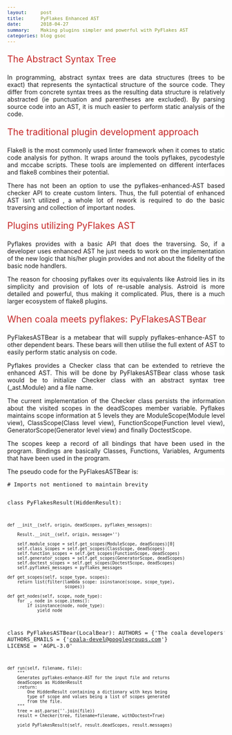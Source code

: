 ```yaml
---
layout:     post
title:      PyFlakes Enhanced AST
date:       2018-04-27
summary:    Making plugins simpler and powerful with PyFlakes AST
categories: blog gsoc
---
```


<p class="heading">The Abstract Syntax Tree</p>
<p class="content">
In programming, abstract syntax trees are data structures (trees to be exact) that represents the syntactical structure of the source code. They differ from concrete syntax trees as the resulting data structure is relatively abstracted (ie punctuation and parentheses are excluded). By parsing source code into an AST, it is much easier to perform static analysis of the code.
<p>

<p class="heading">The traditional plugin development approach</p>
<p class="content">
Flake8 is the most commonly used linter framework when it comes to static code analysis for python. It wraps around the tools pyflakes, pycodestyle and mccabe scripts. These tools are implemented on different interfaces and flake8 combines their potential.
</p>
<p class="content">
There has not been an option to use the pyflakes-enhanced-AST based checker API to create custom linters. Thus, the full potential of enhanced AST isn't utilized , a whole lot of rework is required to do the basic traversing and collection of important nodes.
</p>

<p class="heading">Plugins utilizing PyFlakes AST</p>
<p class="content">
Pyflakes provides with a basic API that does the traversing. So, if a developer uses enhanced AST he just needs to work on the implementation of the new logic that his/her plugin provides and not about the fidelity of the basic node handlers.
</p>
<p class="content">
The reason for choosing pyflakes over its equivalents like Astroid lies in its simplicity and provision of lots of re-usable analysis. Astroid is more detailed and powerful, thus making it complicated. Plus, there is a much larger ecosystem of flake8 plugins.
</p>

<p class="heading">When coala meets pyflakes: PyFlakesASTBear</p>
<p class="content">
PyFlakesASTBear is a metabear that will supply pyflakes-enhance-AST to other dependent bears. These
bears will then utilise the full extent of AST to easily perform static analysis on code.
</p>
<p class="content">
Pyflakes provides a Checker class that can be extended to retrieve the enhanced AST. This will be done by PyFlakesASTBear
class whose task would be to initialize Checker class with an abstract syntax tree (_ast.Module) and a file name.
</p>
<p class="content">
The current implementation of the Checker class persists the information about the visited scopes in the deadScopes member variable.
Pyflakes maintains scope information at 5 levels they are ModuleScope(Module level view), ClassScope(Class level view), FunctionScope(Function level view), GeneratorScope(Generator level view) and finally DoctestScope.
</p>
<p class="content">
The scopes keep a record of all bindings that have been used in the program.
Bindings are basically Classes, Functions, Variables, Arguments that have been used in the program.
</p>
<p class="content">
The pseudo code for the PyFlakesASTBear is:
</p>
<pre>
# Imports not mentioned to maintain brevity

class PyFlakesResult(HiddenResult):

    def __init__(self, origin, deadScopes, pyflakes_messages):

        Result.__init__(self, origin, message='')

        self.module_scope = self.get_scopes(ModuleScope, deadScopes)[0]
        self.class_scopes = self.get_scopes(ClassScope, deadScopes)
        self.function_scopes = self.get_scopes(FunctionScope, deadScopes)
        self.generator_scopes = self.get_scopes(GeneratorScope, deadScopes)
        self.doctest_scopes = self.get_scopes(DoctestScope, deadScopes)
        self.pyflakes_messages = pyflakes_messages

    def get_scopes(self, scope_type, scopes):
        return list(filter(lambda scope: isinstance(scope, scope_type),
                           scopes))

    def get_nodes(self, scope, node_type):
        for _, node in scope.items():
            if isinstance(node, node_type):
                yield node


class PyFlakesASTBear(LocalBear):
    AUTHORS = {'The coala developers'}
    AUTHORS_EMAILS = {'coala-devel@googlegroups.com'}
    LICENSE = 'AGPL-3.0'

    def run(self, filename, file):
        """
        Generates pyflakes-enhance-AST for the input file and returns
        deadScopes as HiddenResult
        :return:
            One HiddenResult containing a dictionary with keys being
            type of scope and values being a list of scopes generated
            from the file.
        """
        tree = ast.parse(''.join(file))
        result = Checker(tree, filename=filename, withDoctest=True)

        yield PyFlakesResult(self, result.deadScopes, result.messages)
</pre>

<style>
.heading {
    color:#c62828;
    font-size:1.5em;
}

.content {
    text-align:justify;
    background: #ffffff;
}

a.hyperlink {
    color:#b71c1c;
    text-decoration-color: red !important;
}

a.hyperlink:hover, a.hyperlink:active {
    color:#c51162;
    text-decoration-color: red !important;
}

pre {
  font-size:0.9em;
}
</style>
